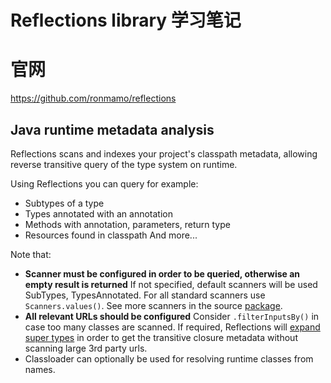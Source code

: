 # Reflections library 学习笔记

# 官网

https://github.com/ronmamo/reflections

## Java runtime metadata analysis

Reflections scans and indexes your project's classpath metadata, allowing reverse transitive query of the type system on runtime.

Using Reflections you can query for example:

- Subtypes of a type
- Types annotated with an annotation
- Methods with annotation, parameters, return type
- Resources found in classpath
  And more...

Note that:

- **Scanner must be configured in order to be queried, otherwise an empty result is returned**
  If not specified, default scanners will be used SubTypes, TypesAnnotated.
  For all standard scanners use `Scanners.values()`. See more scanners in the source [package](https://ronmamo.github.io/reflections/org/reflections/scanners).
- **All relevant URLs should be configured**
  Consider `.filterInputsBy()` in case too many classes are scanned.
  If required, Reflections will [expand super types](https://ronmamo.github.io/reflections/org/reflections/Reflections.html#expandSuperTypes(java.util.Map)) in order to get the transitive closure metadata without scanning large 3rd party urls.
- Classloader can optionally be used for resolving runtime classes from names.







